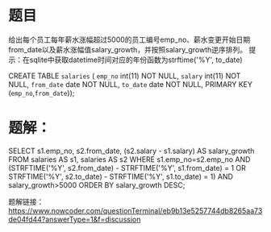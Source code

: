 # 题目
给出每个员工每年薪水涨幅超过5000的员工编号emp_no、薪水变更开始日期from_date以及薪水涨幅值salary_growth，并按照salary_growth逆序排列。
提示：在sqlite中获取datetime时间对应的年份函数为strftime('%Y', to_date)


CREATE TABLE `salaries` (
`emp_no` int(11) NOT NULL,
`salary` int(11) NOT NULL,
`from_date` date NOT NULL,
`to_date` date NOT NULL,
PRIMARY KEY (`emp_no`,`from_date`));

# 题解：

SELECT s1.emp_no, s2.from_date, (s2.salary - s1.salary) AS salary_growth
FROM salaries AS s1, salaries AS s2
WHERE s1.emp_no=s2.emp_no
AND (STRFTIME('%Y', s2.from_date) - STRFTIME('%Y', s1.from_date) = 1
OR STRFTIME('%Y', s2.to_date) - STRFTIME('%Y', s1.to_date) = 1)
AND salary_growth>5000
ORDER BY salary_growth DESC;

题解链接：
https://www.nowcoder.com/questionTerminal/eb9b13e5257744db8265aa73de04fd44?answerType=1&f=discussion